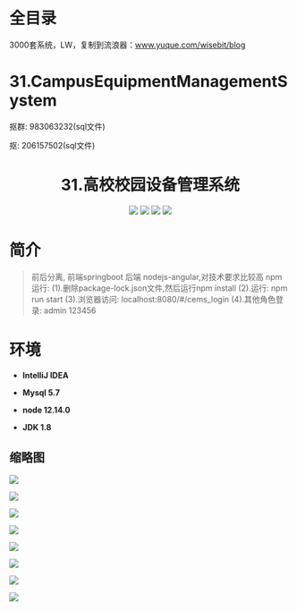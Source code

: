 # 全目录

3000套系统，LW，复制到流浪器：www.yuque.com/wisebit/blog

# 31.CampusEquipmentManagementSystem

<p>抠群: 983063232(sql文件)</p>
<p>抠: 206157502(sql文件)</p>

<p><h1 align="center">31.高校校园设备管理系统</h1></p>



<p align="center">
	<img src="https://img.shields.io/badge/jdk-1.8-orange.svg"/>
    <img src="https://img.shields.io/badge/springboot-2.x-lightgrey.svg"/>
    <img src="https://img.shields.io/badge/maven-3.x-blue.svg"/>
    <img src="https://img.shields.io/badge/node-3.0.x-yellow.svg"/>
</p>

# 简介
>
> 
>
> 前后分离, 前端springboot 后端 nodejs-angular,对技术要求比较高
> npm 运行:
> (1).删除package-lock.json文件,然后运行npm install
> (2).运行: npm run start
> (3).浏览器访问:  localhost:8080/#/cems_login
> (4).其他角色登录: admin 123456


# 环境

- <b>IntelliJ IDEA</b>

- <b>Mysql 5.7</b>

- <b>node 12.14.0</b>

- <b>JDK 1.8</b>

## 缩略图

![](https://bitwise.oss-cn-heyuan.aliyuncs.com/2024/9/10/7f4e2869-c462-4550-a94d-5c08fb7368c3.png)

![](https://bitwise.oss-cn-heyuan.aliyuncs.com/2024/9/10/118c3d47-a088-4e3d-b72c-fb9a7193dcac.png)

![](https://bitwise.oss-cn-heyuan.aliyuncs.com/2024/9/10/90d52cef-8879-422f-8309-7bc22b4fe50d.png)

![](https://bitwise.oss-cn-heyuan.aliyuncs.com/2024/9/10/ab69e1f7-28ff-4209-a59d-59a5928dd8d8.png)

![](https://bitwise.oss-cn-heyuan.aliyuncs.com/2024/9/10/eb4e342d-7d9c-4314-8cd0-7b25afbf211a.png)

![](https://bitwise.oss-cn-heyuan.aliyuncs.com/2024/9/10/c3deccb5-66d0-4cb2-aec6-d58d0657fe5a.png)

![](https://bitwise.oss-cn-heyuan.aliyuncs.com/2024/9/10/83e381df-b566-4099-b0c9-14fdf956230b.png)

![](https://bitwise.oss-cn-heyuan.aliyuncs.com/2024/9/10/d617ac29-dd47-47d2-bdd7-1ddaac51036e.png)


